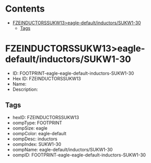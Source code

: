 



Contents
========

* [FZEINDUCTORSSUKW13>eagle-default/inductors/SUKW1-30](#fzeinductorssukw13eagle-defaultinductorssukw1-30)
	* [Tags](#tags)

# FZEINDUCTORSSUKW13>eagle-default/inductors/SUKW1-30

- ID: FOOTPRINT-eagle-eagle-default-inductors-SUKW1-30
- Hex ID: FZEINDUCTORSSUKW13
- Name: 
- Description: 

## Tags

- hexID: FZEINDUCTORSSUKW13
- oompType: FOOTPRINT
- oompSize: eagle
- oompColor: eagle-default
- oompDesc: inductors
- oompIndex: SUKW1-30
- oompName: eagle-default/inductors/SUKW1-30
- oompID: FOOTPRINT-eagle-eagle-default-inductors-SUKW1-30
